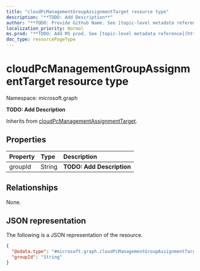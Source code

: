 ```yaml
---
title: "cloudPcManagementGroupAssignmentTarget resource type"
description: "**TODO: Add Description**"
author: "**TODO: Provide Github Name. See [topic-level metadata reference](https://msgo.azurewebsites.net/add/document/guidelines/metadata.html#topic-level-metadata)**"
localization_priority: Normal
ms.prod: "**TODO: Add MS prod. See [topic-level metadata reference](https://msgo.azurewebsites.net/add/document/guidelines/metadata.html#topic-level-metadata)**"
doc_type: resourcePageType
---
```


# cloudPcManagementGroupAssignmentTarget resource type

Namespace: microsoft.graph



**TODO: Add Description**


Inherits from [cloudPcManagementAssignmentTarget](../resources/cloudpcmanagementassignmenttarget.md).

## Properties
|Property|Type|Description|
|:---|:---|:---|
|groupId|String|**TODO: Add Description**|

## Relationships
None.

## JSON representation
The following is a JSON representation of the resource.
<!-- {
  "blockType": "resource",
  "@odata.type": "microsoft.graph.cloudPcManagementGroupAssignmentTarget"
}
-->
``` json
{
  "@odata.type": "#microsoft.graph.cloudPcManagementGroupAssignmentTarget",
  "groupId": "String"
}
```

